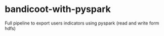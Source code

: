 # bandicoot-with-pyspark
Full pipeline to export users indicators using pyspark (read and write form hdfs)
